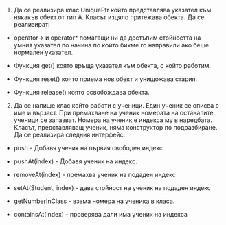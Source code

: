 1. Да се реализира клас UniquePtr който представлява указател към някакъв обект от тип A. Класът изцяло притежава обекта. Да се реализират:

*  operator-> и operator* помагащи ни да достъпим стойността на умния указател по начина по който бихме го направили ако беше нормален указател.
  
*  Функция get() която връща указател към обекта, с който работим.
 
*  Функция reset() която приема нов обект и унищожава стария.
  
*  Функция release() която освобождава обекта.

2. Да се напише клас който работи с ученици. Един ученик се описва с име и вързаст. При премахване на ученик номерата на останалите ученици се запазват. Номера на 
   ученик е индекса му в наредбата. Класът, представляващ ученик, няма конструктор по подразбиране. Да се реализира следния интерфейс:
   
*  push - Добавя ученик на първия свободен индекс
  
*  pushAt(index) - Добавя ученик на индекс.
  
*  removeAt(index) - премахва ученик на подаден индекс
  
*  setAt(Student, index) - дава стойност на ученик на подаден индекс
  
*  getNumberInClass - взема номера на ученика в класа.
  
*  containsAt(index) - проверява дали има ученик на индекса

